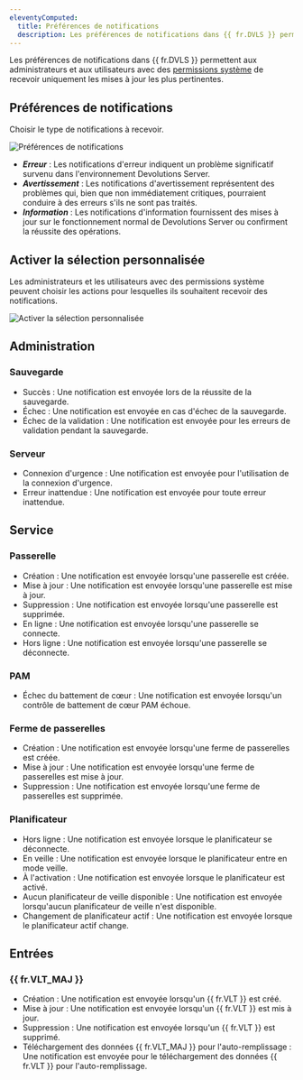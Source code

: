 ```yaml
---
eleventyComputed:
  title: Préférences de notifications
  description: Les préférences de notifications dans {{ fr.DVLS }} permettent aux administrateurs et aux utilisateurs avec des permissions spécifiques de recevoir uniquement les mises à jour les plus pertinentes.
---
```


Les préférences de notifications dans {{ fr.DVLS }} permettent aux administrateurs et aux utilisateurs avec des [permissions système](/server/web-interface/administration/configuration/system-permissions/modules/) de recevoir uniquement les mises à jour les plus pertinentes.

## Préférences de notifications

Choisir le type de notifications à recevoir.

![Préférences de notifications](https://cdnweb.devolutions.net/docs/DVLS6000_2024_1.png)

* ***Erreur*** : Les notifications d'erreur indiquent un problème significatif survenu dans l'environnement Devolutions Server.
* ***Avertissement*** : Les notifications d'avertissement représentent des problèmes qui, bien que non immédiatement critiques, pourraient conduire à des erreurs s'ils ne sont pas traités.
* ***Information*** : Les notifications d'information fournissent des mises à jour sur le fonctionnement normal de Devolutions Server ou confirment la réussite des opérations.

## Activer la sélection personnalisée

Les administrateurs et les utilisateurs avec des permissions système peuvent choisir les actions pour lesquelles ils souhaitent recevoir des notifications.

![Activer la sélection personnalisée](https://cdnweb.devolutions.net/docs/DVLS6002_2024_1.png)

## Administration

### Sauvegarde
* Succès : Une notification est envoyée lors de la réussite de la sauvegarde.
* Échec : Une notification est envoyée en cas d'échec de la sauvegarde.
* Échec de la validation : Une notification est envoyée pour les erreurs de validation pendant la sauvegarde.

### Serveur
* Connexion d'urgence : Une notification est envoyée pour l'utilisation de la connexion d'urgence.
* Erreur inattendue : Une notification est envoyée pour toute erreur inattendue.

## Service

### Passerelle
* Création : Une notification est envoyée lorsqu'une passerelle est créée.
* Mise à jour : Une notification est envoyée lorsqu'une passerelle est mise à jour.
* Suppression : Une notification est envoyée lorsqu'une passerelle est supprimée.
* En ligne : Une notification est envoyée lorsqu'une passerelle se connecte.
* Hors ligne : Une notification est envoyée lorsqu'une passerelle se déconnecte.

### PAM
* Échec du battement de cœur : Une notification est envoyée lorsqu'un contrôle de battement de cœur PAM échoue.

### Ferme de passerelles
* Création : Une notification est envoyée lorsqu'une ferme de passerelles est créée.
* Mise à jour : Une notification est envoyée lorsqu'une ferme de passerelles est mise à jour.
* Suppression : Une notification est envoyée lorsqu'une ferme de passerelles est supprimée.

### Planificateur
* Hors ligne : Une notification est envoyée lorsque le planificateur se déconnecte.
* En veille : Une notification est envoyée lorsque le planificateur entre en mode veille.
* À l'activation : Une notification est envoyée lorsque le planificateur est activé.
* Aucun planificateur de veille disponible : Une notification est envoyée lorsqu'aucun planificateur de veille n'est disponible.
* Changement de planificateur actif : Une notification est envoyée lorsque le planificateur actif change.

## Entrées

### {{ fr.VLT_MAJ }}
* Création : Une notification est envoyée lorsqu'un {{ fr.VLT }} est créé.
* Mise à jour : Une notification est envoyée lorsqu'un {{ fr.VLT }} est mis à jour.
* Suppression : Une notification est envoyée lorsqu'un {{ fr.VLT }} est supprimé.
* Téléchargement des données {{ fr.VLT_MAJ }} pour l'auto-remplissage : Une notification est envoyée pour le téléchargement des données {{ fr.VLT }} pour l'auto-remplissage.